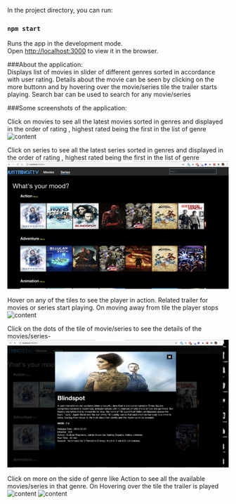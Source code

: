 In the project directory, you can run:
### `npm start`

Runs the app in the development mode.<br />
Open [http://localhost:3000](http://localhost:3000) to view it in the browser.

###About the application:<br />
Displays list of movies in slider of different genres sorted in accordance with user rating. 
Details about the movie can be seen by clicking on the more buttonn and by hovering over the movie/series tile the trailer starts playing.
Search bar can be used to search for any movie/series


###Some screenshots of the application: <br />

Click on movies to see all the latest movies  sorted in genres and displayed in the order of rating , highest rated being the first in the list of genre
<img src="docs/movies.png" alt="content"/>

Click on series to see all the latest series  sorted in genres and displayed in the order of rating , highest rated being the first in the list of genre
<img src="docs/series.png" alt="content"/>

Hover on any of the tiles to see the player in action. Related trailer for movies or series start playing. On moving away from tile the player stops
<img src="docs/player.png" alt="content"/>

Click on the dots of the tile of movie/series to see the details of the movies/series-
<img src="docs/content.png" alt="content"/>

Click on more on the side of genre like Action to see all the available movies/series in that genre. On Hovering over the tile the trailer is played
<img src="docs/more.png" alt="content"/>
<img src="docs/morePlayer.png" alt="content"/>




